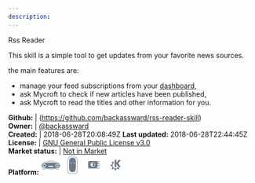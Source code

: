 ```yaml
---
description: 
---
```

Rss Reader

This skill is a simple tool to get updates from your favorite news sources.

the main features are:
* manage your feed subscriptions from your [dashboard](https://home.mycroft.ai/),
* ask Mycroft to check if new articles have been published,
* ask Mycroft to read the titles and other information for you.

**Github:** | (https://github.com/backassward/rss-reader-skill)  
**Owner:** | [@backassward](https://github.com/backassward)  
**Created:** | 2018-06-28T20:08:49Z  **Last updated:** 2018-06-28T22:44:45Z  
**License:** | [GNU General Public License v3.0](https://api.github.com/licenses/gpl-3.0)  
**Market status:** | [Not in Market](https://market.mycroft.ai/skill/)  
**Platform:**   ![](.gitbook/assets/mark-1-icon.png)  ![](.gitbook/assets/mark-2-icon.png)  ![](.gitbook/assets/picroft-icon.png)  ![](.gitbook/assets/kde.png)   
